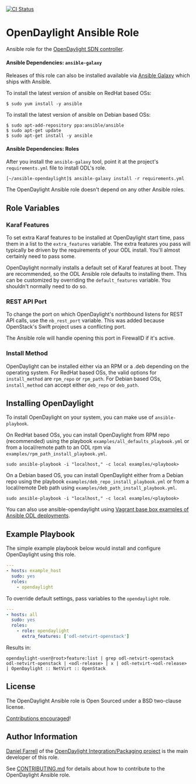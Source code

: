 [![CI Status][7]][6]

# OpenDaylight Ansible Role

Ansible role for the [OpenDaylight SDN controller][1].

#### Ansible Dependencies: `ansible-galaxy`

Releases of this role can also be installed available via [Ansible Galaxy][5]
which ships with Ansible.

To install the latest version of ansible on RedHat based OSs:

```
$ sudo yum install -y ansible
```

To install the latest version of ansible on Debian based OSs:

```
$ sudo apt-add-repository ppa:ansible/ansible
$ sudo apt-get update
$ sudo apt-get install -y ansible
```

#### Ansible Dependencies: Roles

After you install the `ansible-galaxy` tool, point it at the project's
`requirements.yml` file to install ODL's role.

```
[~/ansible-opendaylight]$ ansible-galaxy install -r requirements.yml
```

The OpenDaylight Ansible role doesn't depend on any other Ansible roles.

## Role Variables

### Karaf Features

To set extra Karaf features to be installed at OpenDaylight start time,
pass them in a list to the `extra_features` variable. The extra features
you pass will typically be driven by the requirements of your ODL install.
You'll almost certainly need to pass some.

OpenDaylight normally installs a default set of Karaf features at boot.
They are recommended, so the ODL Ansible role defaults to installing them.
This can be customized by overriding the `default_features` variable. You
shouldn't normally need to do so.

### REST API Port

To change the port on which OpenDaylight's northbound listens for REST API
calls, use the `nb_rest_port` variable. This was added because OpenStack's
Swift project uses a conflicting port.

The Ansible role will handle opening this port in FirewallD if it's active.

### Install Method

OpenDaylight can be installed either via an RPM or a .deb depending on the operating system.
For RedHat based OSs, the valid options for `install_method` are `rpm_repo` or `rpm_path`.
For Debian based OSs, `install_method` can accept either `deb_repo` or `deb_path`.

## Installing OpenDaylight

To install OpenDaylight on your system, you can make use of `ansible-playbook`.

On RedHat based OSs, you can install OpenDaylight from RPM repo (recommended) using
the playbook `examples/all_defaults_playbook.yml` or from a local/remote path to an ODL rpm via
`examples/rpm_path_install_playbook.yml`.

```Shellsession
sudo ansible-playbook -i "localhost," -c local examples/<playbook>
```

On a Debian based OS, you can install OpenDaylight either from a Debian repo using the
playbook `examples/deb_repo_install_playbook.yml` or from a local/remote Deb path using
`examples/deb_path_install_playbook.yml`.

```Shellsession
sudo ansible-playbook -i "localhost," -c local examples/<playbook>
```

You can also use ansible-opendaylight using [Vagrant base box examples of Ansible ODL deployments][8].

## Example Playbook

The simple example playbook below would install and configure OpenDaylight
using this role.

```yaml
---
- hosts: example_host
  sudo: yes
  roles:
    - opendaylight
```

To override default settings, pass variables to the `opendaylight` role.

```yaml
---
- hosts: all
  sudo: yes
  roles:
    - role: opendaylight
      extra_features: ['odl-netvirt-openstack']
```

Results in:

```
opendaylight-user@root>feature:list | grep odl-netvirt-openstack
odl-netvirt-openstack | <odl-release> | x | odl-netvirt-<odl-release> | OpenDaylight :: NetVirt :: OpenStack
```

## License

The OpenDaylight Ansible role is Open Sourced under a BSD two-clause license.

[Contributions encouraged][4]!

## Author Information

[Daniel Farrell][2] of the [OpenDaylight Integration/Packaging project][3] is
the main developer of this role.

See [CONTRIBUTING.md][4] for details about how to contribute to the
OpenDaylight Ansible role.

[1]: http://www.opendaylight.org/project/technical-overview "OpenDaylight main technical overview"

[2]: https://wiki.opendaylight.org/view/User:Dfarrell07 "Maintainer information"

[3]: https://wiki.opendaylight.org/view/Integration/Packaging "OpenDaylight Integration/Packaging project wiki"

[4]: https://github.com/dfarrell07/ansible-opendaylight/blob/master/CONTRIBUTING.md "OpenDaylight Ansible role contributing docs"

[5]: https://galaxy.ansible.com/list#/roles/3948 "OpenDaylight Ansible role on Ansible Galaxy"

[6]: https://travis-ci.org/dfarrell07/ansible-opendaylight "OpenDaylight Ansible role Travis CI"

[7]: https://travis-ci.org/dfarrell07/ansible-opendaylight.svg "Travis CI status image"

[8]: https://github.com/dfarrell07/vagrant-opendaylight#ansible-deployments "Ansible Vagrant deployment"
